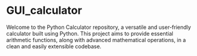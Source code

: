 # GUI_calculator
Welcome to the Python Calculator repository, a versatile and user-friendly calculator built using Python. This project aims to provide essential arithmetic functions, along with advanced mathematical operations, in a clean and easily extensible codebase.
